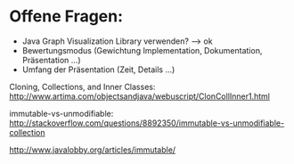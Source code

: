 # Offene Fragen:

- Java Graph Visualization Library verwenden? --> ok
- Bewertungsmodus (Gewichtung Implementation, Dokumentation, Präsentation ...)
- Umfang der Präsentation (Zeit, Details ...)

Cloning, Collections, and Inner Classes:
http://www.artima.com/objectsandjava/webuscript/ClonCollInner1.html

immutable-vs-unmodifiable:
http://stackoverflow.com/questions/8892350/immutable-vs-unmodifiable-collection

http://www.javalobby.org/articles/immutable/
